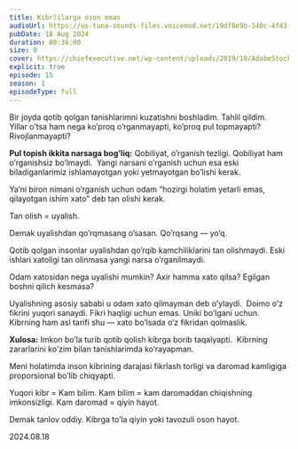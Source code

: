 ```yaml
---
title: Kibrlilarga oson emas
audioUrl: https://us-tuna-sounds-files.voicemod.net/19df8e9b-140c-4f43-8c0e-09c162821765-1658350707858.mp3
pubDate: 18 Aug 2024
duration: 00:36:00
size: 0
cover: https://chiefexecutive.net/wp-content/uploads/2019/10/AdobeStock_201700606-1024x682.jpeg
explicit: true
episode: 15
season: 1
episodeType: full
---
```

Bir joyda qotib qolgan tanishlarimni kuzatishni boshladim. Tahlil qildim. 
Yillar o’tsa ham nega ko’proq o’rganmayapti, ko’proq pul topmayapti? Rivojlanmayapti? 

**Pul topish ikkita narsaga bog’liq:** Qobiliyat, o’rganish tezligi. Qobiliyat ham o’rganishsiz bo’lmaydi.  Yangi narsani o’rganish uchun esa eski biladiganlarimiz ishlamayotgan yoki yetmayotgan bo’lishi kerak. 

Ya’ni biron nimani o’rganish uchun odam “hozirgi holatim yetarli emas, qilayotgan ishim xato” deb tan olishi kerak. 

Tan olish = uyalish. 

Demak uyalishdan qo’rqmasang o’sasan.  Qo’rqsang — yo’q. 

Qotib qolgan insonlar uyalishdan qo’rqib kamchiliklarini tan olishmaydi. Eski ishlari xatoligi tan olinmasa yangi narsa o’rganilmaydi. 

Odam xatosidan nega uyalishi mumkin? Axir hamma xato qilsa? Egilgan boshni qilich kesmasa?

Uyalishning asosiy sababi u odam xato qilmayman deb o’ylaydi.  Doimo o’z fikrini yuqori sanaydi. Fikri haqligi uchun emas. Uniki bo’lgani uchun. Kibrning ham asl tarifi shu — xato bo’lsada o’z fikridan qolmaslik. 

**Xulosa:** Imkon bo’la turib qotib qolish kibrga borib taqalyapti. 
Kibrning zararlarini ko’zim bilan tanishlarimda ko’rayapman. 

Meni holatimda inson kibrining darajasi fikrlash torligi va daromad kamligiga proporsional bo’lib chiqyapti. 

 Yuqori kibr = Kam bilim. 
 Kam bilim = kam daromaddan chiqishning imkonsizligi.
 Kam daromad = qiyin hayot.

Demak tanlov oddiy. Kibrga to’la qiyin yoki tavozuli oson hayot. 

2024.08.18